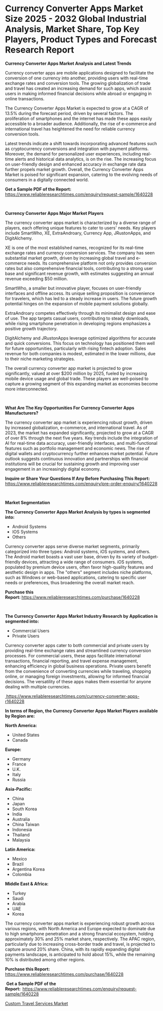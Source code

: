 <p><h1>Currency Converter Apps Market Size 2025 - 2032 Global Industrial Analysis, Market Share, Top Key Players, Product Types and Forecast Research Report</h1></p><p><strong>Currency Converter Apps Market Analysis and Latest Trends</strong></p>
<p><p>Currency converter apps are mobile applications designed to facilitate the conversion of one currency into another, providing users with real-time exchange rates and conversion tools. The growing globalization of trade and travel has created an increasing demand for such apps, which assist users in making informed financial decisions while abroad or engaging in online transactions.</p><p>The Currency Converter Apps Market is expected to grow at a CAGR of 13.5% during the forecast period, driven by several factors. The proliferation of smartphones and the internet has made these apps easily accessible to a broader audience. Additionally, the rise of e-commerce and international travel has heightened the need for reliable currency conversion tools. </p><p>Latest trends indicate a shift towards incorporating advanced features such as cryptocurrency conversions and integration with payment platforms. Moreover, the demand for personalized user experiences, including real-time alerts and historical data analytics, is on the rise. The increasing focus on user-friendly design and enhanced accuracy in exchange rate data further propels market growth. Overall, the Currency Converter Apps Market is poised for significant expansion, catering to the evolving needs of consumers in a digitally connected world.</p></p>
<p><strong>Get a Sample PDF of the Report:&nbsp;</strong> <a href="https://www.reliableresearchtimes.com/enquiry/request-sample/1640228?utm_campaign=3264&utm_medium=2&utm_source=Github&utm_content=ia&utm_term=05032025&utm_id=currency-converter-apps">https://www.reliableresearchtimes.com/enquiry/request-sample/1640228</a></p>
<p>&nbsp;</p>
<p><strong>Currency Converter Apps Major Market Players</strong></p>
<p><p>The currency converter apps market is characterized by a diverse range of players, each offering unique features to cater to users' needs. Key players include SmartWho, XE, ExtraAndroary, Currency App, JRustonApps, and DigitAlchemy.</p><p>XE is one of the most established names, recognized for its real-time exchange rates and currency conversion services. The company has seen substantial market growth, driven by increasing global travel and e-commerce needs. Its comprehensive platform not only provides conversion rates but also comprehensive financial tools, contributing to a strong user base and significant revenue growth, with estimates suggesting an annual revenue exceeding $50 million.</p><p>SmartWho, a smaller but innovative player, focuses on user-friendly interfaces and offline access. Its unique selling proposition is convenience for travelers, which has led to a steady increase in users. The future growth potential hinges on the expansion of mobile payment solutions globally.</p><p>ExtraAndroary competes effectively through its minimalist design and ease of use. The app targets casual users, contributing to steady downloads, while rising smartphone penetration in developing regions emphasizes a positive growth trajectory.</p><p>DigitAlchemy and JRustonApps leverage optimized algorithms for accurate and quick conversions. This focus on technology has positioned them well for future opportunities, particularly with rising fintech adoption. Sales revenue for both companies is modest, estimated in the lower millions, due to their niche marketing strategies.</p><p>The overall currency converter app market is projected to grow significantly, valued at over $200 million by 2025, fueled by increasing mobile device usage and global trade. These players are well-poised to capture a growing segment of this expanding market as economies become more interconnected.</p></p>
<p>&nbsp;</p>
<p><strong>What Are The Key Opportunities For Currency Converter Apps Manufacturers?</strong></p>
<p><p>The currency converter app market is experiencing robust growth, driven by increased globalization, e-commerce, and international travel. As of 2023, the market has expanded significantly, projected to grow at a CAGR of over 8% through the next five years. Key trends include the integration of AI for real-time data accuracy, user-friendly interfaces, and multi-functional features such as portfolio management and economic news. The rise of digital wallets and cryptocurrency further enhances market potential. Future outlook suggests continuous innovation and partnerships with financial institutions will be crucial for sustaining growth and improving user engagement in an increasingly digital economy.</p></p>
<p><strong>Inquire or Share Your Questions If Any Before Purchasing This Report:</strong> <a href="https://www.reliableresearchtimes.com/enquiry/pre-order-enquiry/1640228?utm_campaign=3264&utm_medium=2&utm_source=Github&utm_content=ia&utm_term=05032025&utm_id=currency-converter-apps">https://www.reliableresearchtimes.com/enquiry/pre-order-enquiry/1640228</a></p>
<p>&nbsp;</p>
<p><strong>Market Segmentation</strong></p>
<p><strong>The Currency Converter Apps Market Analysis by types is segmented into:</strong></p>
<p><ul><li>Android Systems</li><li>IOS Systems</li><li>Others</li></ul></p>
<p><p>Currency converter apps serve diverse market segments, primarily categorized into three types: Android systems, iOS systems, and others. The Android market boasts a vast user base, driven by its variety of budget-friendly devices, attracting a wide range of consumers. iOS systems, populated by premium device users, often favor high-quality features and aesthetic design in apps. The "others" segment includes niche platforms, such as Windows or web-based applications, catering to specific user needs or preferences, thus broadening the overall market reach.</p></p>
<p><strong>Purchase this Report:&nbsp;</strong><a href="https://www.reliableresearchtimes.com/purchase/1640228?utm_campaign=3264&utm_medium=2&utm_source=Github&utm_content=ia&utm_term=05032025&utm_id=currency-converter-apps">https://www.reliableresearchtimes.com/purchase/1640228</a></p>
<p>&nbsp;</p>
<p><strong>The Currency Converter Apps Market Industry Research by Application is segmented into:</strong></p>
<p><ul><li>Commercial Users</li><li>Private Users</li></ul></p>
<p><p>Currency converter apps cater to both commercial and private users by providing real-time exchange rates and streamlined currency conversion processes. For commercial users, these apps facilitate international transactions, financial reporting, and travel expense management, enhancing efficiency in global business operations. Private users benefit from the convenience of converting currencies while traveling, shopping online, or managing foreign investments, allowing for informed financial decisions. The versatility of these apps makes them essential for anyone dealing with multiple currencies.</p></p>
<p><a href="https://www.reliableresearchtimes.com/currency-converter-apps-r1640228?utm_campaign=3264&utm_medium=2&utm_source=Github&utm_content=ia&utm_term=05032025&utm_id=currency-converter-apps">&nbsp;https://www.reliableresearchtimes.com/currency-converter-apps-r1640228</a></p>
<p><strong>In terms of Region, the Currency Converter Apps Market Players available by Region are:</strong></p>
<p>
    <p> <strong> North America: </strong>
        <ul>
            <li>United States</li>
            <li>Canada</li>
        </ul>
        </p> 
    <p> <strong> Europe: </strong>
        <ul>
            <li>Germany</li>
            <li>France</li>
            <li>U.K.</li>
            <li>Italy</li>
            <li>Russia</li>
        </ul>
        </p> 
    <p> <strong> Asia-Pacific: </strong>
        <ul>
            <li>China</li>
            <li>Japan</li>
            <li>South Korea</li>
            <li>India</li>
            <li>Australia</li>
            <li>China Taiwan</li>
            <li>Indonesia</li>
            <li>Thailand</li>
            <li>Malaysia</li>
        </ul>
        </p> 
    <p> <strong> Latin America: </strong>
        <ul>
            <li>Mexico</li>
            <li>Brazil</li>
            <li>Argentina Korea</li>
            <li>Colombia</li>
        </ul>
        </p> 
    <p> <strong> Middle East & Africa: </strong>
        <ul>
            <li>Turkey</li>
            <li>Saudi</li>
            <li>Arabia</li>
            <li>UAE</li>
            <li>Korea</li>
        </ul>
    </p>
    </p>
<p><p>The currency converter apps market is experiencing robust growth across various regions, with North America and Europe expected to dominate due to high smartphone penetration and a strong financial ecosystem, holding approximately 30% and 25% market share, respectively. The APAC region, particularly due to increasing cross-border trade and travel, is projected to capture around 20% share. China, with its rapidly expanding digital payments landscape, is anticipated to hold about 15%, while the remaining 10% is distributed among other regions.</p></p>
<p><strong>Purchase this Report: </strong><a href="https://www.reliableresearchtimes.com/purchase/1640228?utm_campaign=3264&utm_medium=2&utm_source=Github&utm_content=ia&utm_term=05032025&utm_id=currency-converter-apps">https://www.reliableresearchtimes.com/purchase/1640228</a></p>
<p>&nbsp;<strong>Get a Sample PDF of the Report:&nbsp;&nbsp;</strong><a href="https://www.reliableresearchtimes.com/enquiry/request-sample/1640228?utm_campaign=3264&utm_medium=2&utm_source=Github&utm_content=ia&utm_term=05032025&utm_id=currency-converter-apps">https://www.reliableresearchtimes.com/enquiry/request-sample/1640228</a></p>
<p><strong></strong></p>
<p><p><a href="https://github.com/wakerizaak8g/Market-Research-Report-List-1/blob/main/custom-travel-services-market.md?utm_campaign=3264&utm_medium=2&utm_source=Github&utm_content=ia&utm_term=05032025&utm_id=currency-converter-apps">Custom Travel Services Market</a></p></p>